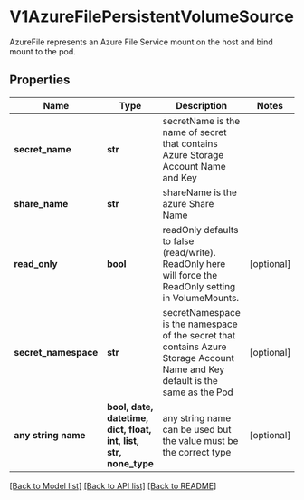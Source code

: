 # V1AzureFilePersistentVolumeSource

AzureFile represents an Azure File Service mount on the host and bind mount to the pod.

## Properties
Name | Type | Description | Notes
------------ | ------------- | ------------- | -------------
**secret_name** | **str** | secretName is the name of secret that contains Azure Storage Account Name and Key | 
**share_name** | **str** | shareName is the azure Share Name | 
**read_only** | **bool** | readOnly defaults to false (read/write). ReadOnly here will force the ReadOnly setting in VolumeMounts. | [optional] 
**secret_namespace** | **str** | secretNamespace is the namespace of the secret that contains Azure Storage Account Name and Key default is the same as the Pod | [optional] 
**any string name** | **bool, date, datetime, dict, float, int, list, str, none_type** | any string name can be used but the value must be the correct type | [optional]

[[Back to Model list]](../README.md#documentation-for-models) [[Back to API list]](../README.md#documentation-for-api-endpoints) [[Back to README]](../README.md)


